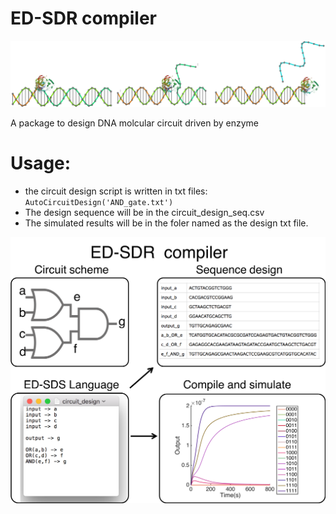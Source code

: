 # ED-SDR compiler
![image](pic/scheme2.png)

A package to design DNA molcular circuit driven by enzyme 

# Usage: 
  - the circuit design script is written in txt files:   `AutoCircuitDesign('AND_gate.txt')`
  - The design sequence will be in the circuit_design_seq.csv
  - The simulated results will be in the foler named as the design txt file.

![image](pic/scheme.png)